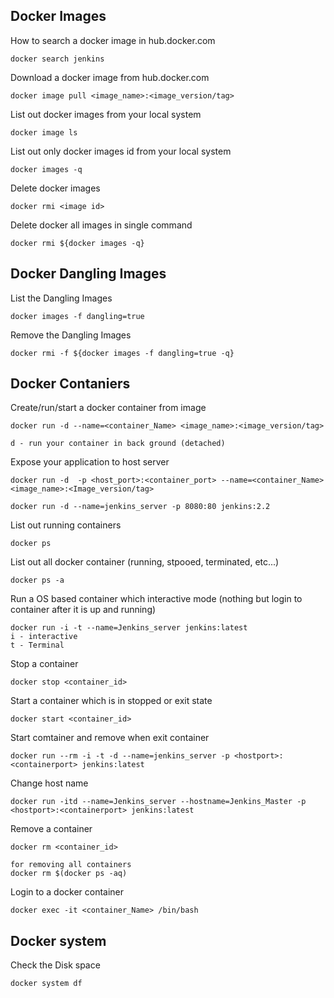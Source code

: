 
## Docker Images
How to search a docker image in hub.docker.com
```
docker search jenkins
```
Download a docker image from hub.docker.com
```
docker image pull <image_name>:<image_version/tag>
```
List out docker images from your local system
```
docker image ls
```
List out only docker images id from your local system
```
docker images -q
```
Delete docker images
```
docker rmi <image id>
```
Delete docker all images in single command
```
docker rmi ${docker images -q}
```
## Docker Dangling Images
List the Dangling Images
```
docker images -f dangling=true
```
Remove the Dangling Images
```
docker rmi -f ${docker images -f dangling=true -q}
```
## Docker Contaniers
Create/run/start a docker container from image
```
docker run -d --name=<container_Name> <image_name>:<image_version/tag>

d - run your container in back ground (detached)
```
Expose your application to host server
```
docker run -d  -p <host_port>:<container_port> --name=<container_Name> <image_name>:<Image_version/tag>

docker run -d --name=jenkins_server -p 8080:80 jenkins:2.2
```
List out running containers
```
docker ps
```
List out all docker container (running, stpooed, terminated, etc...)
```
docker ps -a
```
Run a OS based container which interactive mode (nothing but login to container after it is up and running)

```
docker run -i -t --name=Jenkins_server jenkins:latest
i - interactive
t - Terminal
```
Stop a container 
```
docker stop <container_id>
```
Start a container which is in stopped or exit state

```
docker start <container_id>
```
Start comtainer and remove when exit container
```
docker run --rm -i -t -d --name=jenkins_server -p <hostport>:<containerport> jenkins:latest
```
Change host name
```
docker run -itd --name=Jenkins_server --hostname=Jenkins_Master -p <hostport>:<containerport> jenkins:latest
```
Remove a container
```
docker rm <container_id>

for removing all containers
docker rm $(docker ps -aq)
```
Login to a docker container
```
docker exec -it <container_Name> /bin/bash
```
## Docker system
Check the Disk space
```
docker system df
```
